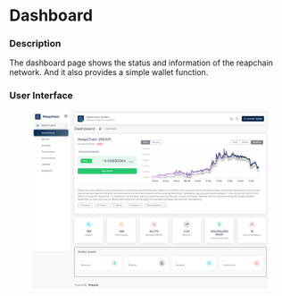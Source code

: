# Dashboard

### Description

The dashboard page shows the status and information of the reapchain network. And it also provides a simple wallet function.

### User Interface

<figure><img src="../../../.gitbook/assets/image (24).png" alt=""><figcaption></figcaption></figure>



